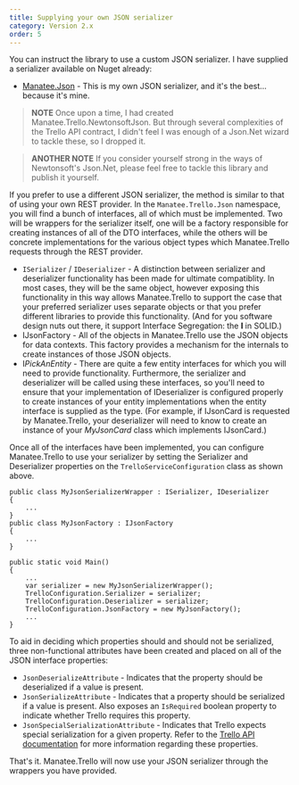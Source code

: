 ```yaml
---
title: Supplying your own JSON serializer
category: Version 2.x
order: 5
---
```


You can instruct the library to use a custom JSON serializer.  I have supplied a serializer available on Nuget already:

- [Manatee.Json](https://github.com/gregsdennis/Manatee.Json) - This is my own JSON serializer, and it's the best... because it's mine.

> **NOTE** Once upon a time, I had created Manatee.Trello.NewtonsoftJson.  But through several complexities of the Trello API contract, I didn't feel I was enough of a Json.Net wizard to tackle these, so I dropped it.

> **ANOTHER NOTE** If you consider yourself strong in the ways of Newtonsoft's Json.Net, please feel free to tackle this library and publish it yourself.

If you prefer to use a different JSON serializer, the method is similar to that of using your own REST provider.  In the `Manatee.Trello.Json` namespace, you will find a bunch of interfaces, all of which must be implemented.  Two will be wrappers for the serializer itself, one will be a factory responsible for creating instances of all of the DTO interfaces, while the others will be concrete implementations for the various object types which Manatee.Trello requests through the REST provider.

- `ISerializer` / `IDeserializer` - A distinction between serializer and deserializer functionality has been made for ultimate compatiblity.  In most cases, they will be the same object, however exposing this functionality in this way allows Manatee.Trello to support the case that your preferred serializer uses separate objects or that you prefer different libraries to provide this functionality.  (And for you software design nuts out there, it support Interface Segregation: the **I** in SOLID.)
- IJsonFactory - All of the objects in Manatee.Trello use the JSON objects for data contexts.  This factory provides a mechanism for the internals to create instances of those JSON objects.
- I*PickAnEntity* - There are quite a few entity interfaces for which you will need to provide functionality.  Furthermore, the serializer and deserializer will be called using these interfaces, so you'll need to ensure that your implementation of IDeserializer is configured properly to create instances of your entity implementations when the entity interface is supplied as the type.  (For example, if IJsonCard is requested by Manatee.Trello, your deserializer will need to know to create an instance of your *MyJsonCard* class which implements IJsonCard.)

Once all of the interfaces have been implemented, you can configure Manatee.Trello to use your serializer by setting the Serializer and Deserializer properties on the `TrelloServiceConfiguration` class as shown above.

    public class MyJsonSerializerWrapper : ISerializer, IDeserializer
    {
        ...
    }
    public class MyJsonFactory : IJsonFactory
    {
        ...
    }

    public static void Main()
    {
        ...
        var serializer = new MyJsonSerializerWrapper();
        TrelloConfiguration.Serializer = serializer;
        TrelloConfiguration.Deserializer = serializer;
        TrelloConfiguration.JsonFactory = new MyJsonFactory();
        ...
    }

To aid in deciding which properties should and should not be serialized, three non-functional attributes have been created and placed on all of the JSON interface properties:

- `JsonDeserializeAttribute` - Indicates that the property should be deserialized if a value is present.
- `JsonSerializeAttribute` - Indicates that a property should be serialized if a value is present.  Also exposes an `IsRequired` boolean property to indicate whether Trello requires this property.
- `JsonSpecialSerializationAttribute` - Indicates that Trello expects special serialization for a given property.  Refer to the [Trello API documentation](https://trello.com/docs/) for more information regarding these properties.

That's it.  Manatee.Trello will now use your JSON serializer through the wrappers you have provided.
